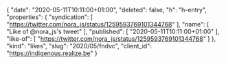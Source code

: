 {
  "date": "2020-05-11T10:11:00+01:00",
  "deleted": false,
  "h": "h-entry",
  "properties": {
    "syndication": [
      "https://twitter.com/nora_js/status/1259593769101344768"
    ],
    "name": [
      "Like of @nora_js's tweet"
    ],
    "published": [
      "2020-05-11T10:11:00+01:00"
    ],
    "like-of": [
      "https://twitter.com/nora_js/status/1259593769101344768"
    ]
  },
  "kind": "likes",
  "slug": "2020/05/fndvc",
  "client_id": "https://indigenous.realize.be"
}
